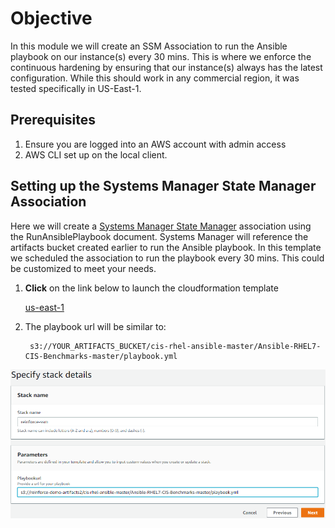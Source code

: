 # Objective
In this module we will create an SSM Association to run the Ansible playbook on our instance(s) every 30 mins. This is where we enforce the continuous hardening by ensuring that our instance(s) always has the latest configuration. While this should work in any commercial region, it was tested specifically in US-East-1.

## Prerequisites

1. Ensure you are logged into an AWS account with admin access
2. AWS CLI set up on the local client.

## Setting up the Systems Manager State Manager Association

Here we will create a [Systems Manager State Manager](https://aws.amazon.com/systems-manager/) association using the RunAnsiblePlaybook document. Systems Manager will reference the artifacts bucket created earlier to run the Ansible playbook. In this template we scheduled the association to run the playbook every 30 mins. This could be customized to meet your needs.

1. **Click** on the link below to launch the cloudformation template

    [us-east-1](https://console.aws.amazon.com/cloudformation/home?region=us-east-1#/stacks/new?stackName=reinforce-ssm&templateURL=https://aws-reinforce-demo-grc341.s3.amazonaws.com/templates/ssm.yml)

3. The playbook url will be similar to:

        s3://YOUR_ARTIFACTS_BUCKET/cis-rhel-ansible-master/Ansible-RHEL7-CIS-Benchmarks-master/playbook.yml

![Systems Manager State Manager Association](./images/ssm.PNG)